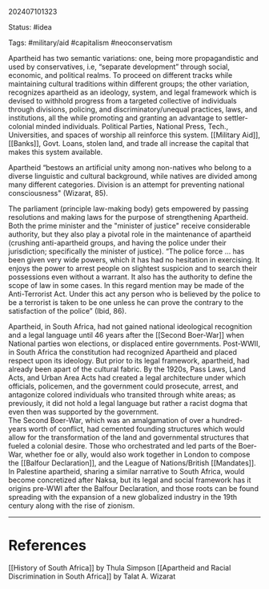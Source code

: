  202407101323

Status: #idea 

Tags: #military/aid #capitalism #neoconservatism 

Apartheid has two semantic variations: one, being more propagandistic and used by conservatives, i.e, “separate development” through social, economic, and political realms. To proceed on different tracks while maintaining cultural traditions within different groups; the other variation, recognizes apartheid as an ideology, system, and legal framework which is devised to withhold progress from a targeted collective of individuals through divisions, policing, and discriminatory/unequal practices, laws, and institutions, all the while promoting and granting an advantage to settler-colonial minded individuals. Political Parties, National Press, Tech., Universities, and spaces of worship all reinforce this system. [[Military Aid]], [[Banks]], Govt. Loans, stolen land, and trade all increase the capital that makes this system available.  

Apartheid “bestows an artificial unity among non-natives who belong to a diverse linguistic and cultural background, while natives are divided among many different categories. Division is an attempt for preventing national consciousness" (Wizarat, 85).

The parliament (principle law-making body) gets empowered by passing resolutions and making laws for the purpose of strengthening Apartheid. Both the prime minister and the "minister of justice" receive considerable authority, but they also play a pivotal role in the maintenance of apartheid (crushing anti-apartheid groups, and having the police under their jurisdiction; specifically the minister of justice). “The police force … has been given very wide powers, which it has had no hesitation in exercising. It enjoys the power to arrest people on slightest suspicion and to search their possessions even without a warrant. It also has the authority to define the scope of law in some cases. In this regard mention may be made of the Anti-Terrorist Act. Under this act any person who is believed by the police to be a terrorist is taken to be one unless he can prove the contrary to the satisfaction of the police” (Ibid, 86).

Apartheid, in South Africa, had not gained national ideological recognition and a legal language until 46 years after the [[Second Boer-War]] when National parties won elections, or displaced entire governments.
	Post-WWII, in South Africa the constitution had recognized Apartheid and placed respect upon its ideology. But prior to its legal framework, apartheid, had already been apart of the cultural fabric. By the 1920s, Pass Laws, Land Acts, and Urban Area Acts had created a legal architecture under which officials, policemen, and the government could prosecute, arrest, and antagonize colored individuals who transited through white areas; as previously, it did not hold a legal language but rather a racist dogma that even then was supported by the government.  
	The Second Boer-War, which was an amalgamation of over a hundred-years worth of conflict, had cemented founding structures which would allow for the transformation of the land and governmental structures that fueled a colonial desire.
	Those who orchestrated and led parts of the Boer-War, whether foe or ally, would also work together in London to compose the [[Balfour Declaration]], and the League of Nations/British [[Mandates]]. 
In Palestine apartheid, sharing a similar narrative to South Africa, would become concretized after Naksa, but its legal and social framework has it origins pre-WWI after the Balfour Declaration, and those roots can be found spreading with the expansion of a new globalized industry in the 19th century along with the rise of zionism.     

---
# References
[[History of South Africa]] by Thula Simpson
[[Apartheid and Racial Discrimination in South Africa]] by Talat A. Wizarat